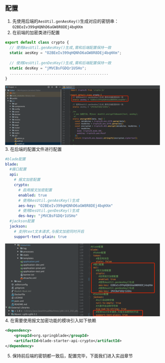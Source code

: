 ## 配置
1. 先使用后端的`AesUtil.genAesKey()`生成对应的密钥串：`O2BEeIv399qHQNhD6aGW8R8DEj4bqHXm`
2. 在前端的加密类进行配置
~~~javascript
export default class crypto {
  // 使用AesUtil.genAesKey()生成,需和后端配置保持一致
  static aesKey = "O2BEeIv399qHQNhD6aGW8R8DEj4bqHXm";

  // 使用DesUtil.genDesKey()生成,需和后端配置保持一致
  static desKey = "jMVCBsFGDQr1USHo";
  .............................................
}
~~~
![](../../images/screenshot_1591633823860.png)
3. 在后端的配置文件进行配置
~~~yaml
#blade配置
blade:
  #接口配置
  api:
    # 报文加密配置
    crypto:
      # 启用报文加密配置
      enabled: true
      # 使用AesUtil.genAesKey()生成
      aes-key: "O2BEeIv399qHQNhD6aGW8R8DEj4bqHXm"
      # 使用DesUtil.genDesKey()生成
      des-key: "jMVCBsFGDQr1USHo"
  #jackson配置
  jackson:
    # 支持text文本请求,与报文加密同时开启
    support-text-plain: true
~~~
![](../../images/screenshot_1591633907716.png)
4. 在需要使用报文加密功能的模块引入如下依赖
~~~xml
<dependency>
    <groupId>org.springblade</groupId>
    <artifactId>blade-starter-api-crypto</artifactId>
</dependency>
~~~
5. 保持前后端的密钥都一致后，配置完毕，下面我们进入实战章节
